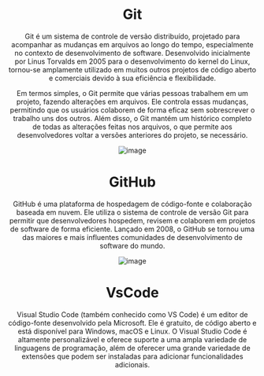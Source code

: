 <div align="center">

# Git
Git é um sistema de controle de versão distribuído, projetado para acompanhar as mudanças em arquivos ao longo do tempo, especialmente no contexto de desenvolvimento de software. Desenvolvido inicialmente por Linus Torvalds em 2005 para o desenvolvimento do kernel do Linux, tornou-se amplamente utilizado em muitos outros projetos de código aberto e comerciais devido à sua eficiência e flexibilidade.

Em termos simples, o Git permite que várias pessoas trabalhem em um projeto, fazendo alterações em arquivos. Ele controla essas mudanças, permitindo que os usuários colaborem de forma eficaz sem sobrescrever o trabalho uns dos outros. Além disso, o Git mantém um histórico completo de todas as alterações feitas nos arquivos, o que permite aos desenvolvedores voltar a versões anteriores do projeto, se necessário.


  
  ![image](https://github.com/Raianbr10/AV1/assets/164504234/f90af385-0111-4d5a-8591-fbcf27b174e5)

<div align="center">

# GitHub
GitHub é uma plataforma de hospedagem de código-fonte e colaboração baseada em nuvem. Ele utiliza o sistema de controle de versão Git para permitir que desenvolvedores hospedem, revisem e colaborem em projetos de software de forma eficiente. Lançado em 2008, o GitHub se tornou uma das maiores e mais influentes comunidades de desenvolvimento de software do mundo.

![image](https://github.com/Raianbr10/AV1/assets/164504234/24e45333-f44e-4940-a7ab-f359f7ff6e30)


<div align="center">

# VsCode

Visual Studio Code (também conhecido como VS Code) é um editor de código-fonte desenvolvido pela Microsoft. Ele é gratuito, de código aberto e está disponível para Windows, macOS e Linux. O Visual Studio Code é altamente personalizável e oferece suporte a uma ampla variedade de linguagens de programação, além de oferecer uma grande variedade de extensões que podem ser instaladas para adicionar funcionalidades adicionais.
